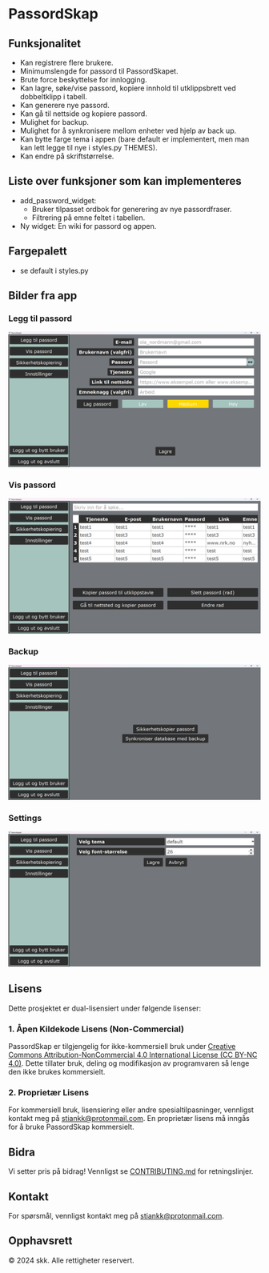 # PassordSkap

## Funksjonalitet
- Kan registrere flere brukere.
- Minimumslengde for passord til PassordSkapet.
- Brute force beskyttelse for innlogging.
- Kan lagre, søke/vise passord, kopiere innhold til utklippsbrett ved dobbeltklipp i tabell.
- Kan generere nye passord.
- Kan gå til nettside og kopiere passord.
- Mulighet for backup.
- Mulighet for å synkronisere mellom enheter ved hjelp av back up.
- Kan bytte farge tema i appen (bare default er implementert, men man kan lett legge til nye i styles.py THEMES).
- Kan endre på skriftstørrelse.

## Liste over funksjoner som kan implementeres
- add_password_widget: 
    - Bruker tilpasset ordbok for generering av nye passordfraser.
    - Filtrering på emne feltet i tabellen.
- Ny widget: En wiki for passord og appen.


## Fargepalett
- se default i styles.py

## Bilder fra app
### Legg til passord
![Legg til passord](../images/add_password_widget.png)

### Vis passord
![Vis passord](../images/show_password_widget.png)

### Backup
![Backup](../images/backup_widget.png)

### Settings
![Settings](../images/settings_widget.png)

## Lisens

Dette prosjektet er dual-lisensiert under følgende lisenser:

### 1. Åpen Kildekode Lisens (Non-Commercial)
PassordSkap er tilgjengelig for ikke-kommersiell bruk under [Creative Commons Attribution-NonCommercial 4.0 International License (CC BY-NC 4.0)](LICENSE-CC-BY-NC.txt). Dette tillater bruk, deling og modifikasjon av programvaren så lenge den ikke brukes kommersielt.

### 2. Proprietær Lisens
For kommersiell bruk, lisensiering eller andre spesialtilpasninger, vennligst kontakt meg på [stiankk@protonmail.com](mailto:stiankk@protonmail.com). En proprietær lisens må inngås for å bruke PassordSkap kommersielt.

## Bidra

Vi setter pris på bidrag! Vennligst se [CONTRIBUTING.md](CONTRIBUTING.md) for retningslinjer.

## Kontakt

For spørsmål, vennligst kontakt meg på [stiankk@protonmail.com](mailto:stiankk@protonmail.com).

## Opphavsrett

© 2024 skk. Alle rettigheter reservert.